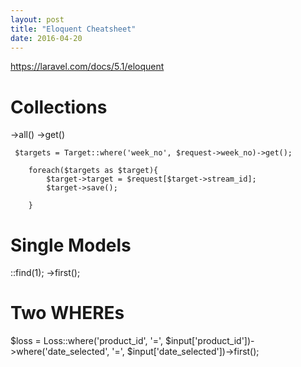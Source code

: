 ```yaml
---
layout: post
title: "Eloquent Cheatsheet"
date: 2016-04-20
---
```


https://laravel.com/docs/5.1/eloquent

# Collections 

->all() 
->get()

     $targets = Target::where('week_no', $request->week_no)->get();

        foreach($targets as $target){
            $target->target = $request[$target->stream_id];
            $target->save();

        } 

# Single Models

::find(1);
->first();

# Two WHEREs

$loss = Loss::where('product_id', '=', $input['product_id'])->where('date_selected', '=', $input['date_selected'])->first();
